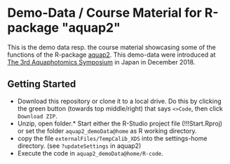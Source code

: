 # Demo-Data / Course Material for R-package "aquap2"

This is the demo data resp. the course material showcasing some of the functions of the R-package [aquap2](https://github.com/bpollner/aquap2).
This demo-data were introduced at [The 3rd Aquaphotomics Symposium](http://conference.aquaphotomics.com/) in Japan in December 2018.

## Getting Started
* Download this repository or clone it to a local drive. Do this by clicking the green button (towards top middle/right) that says `<>Code`, then click `Download ZIP`.
* Unzip, open folder.* Start either the R-Studio project file (!!!Start.Rproj) or set the folder `aquap2_demoData@home` as R working directory. 
* copy the file `externalFiles/TempCalib_XDS` into the settings-home directory. (see `?updateSettings` in aquap2) 
* Execute the code in `aquap2_demoData@home/R-code`.
